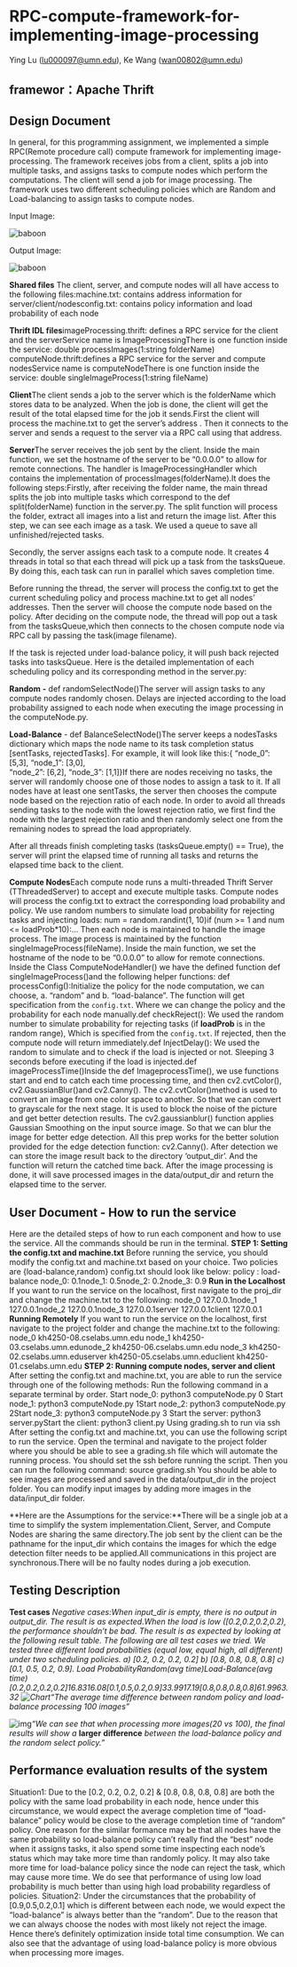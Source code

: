 # RPC-compute-framework-for-implementing-image-processing

Ying Lu (lu000097@umn.edu), Ke Wang (wan00802@umn.edu)

## framewor：Apache Thrift 

## **Design Document** 

In general, for this programming assignment, we implemented a simple RPC(Remote procedure call) compute framework for implementing image-processing. The framework receives jobs from a client, splits a job into multiple tasks, and assigns tasks to compute nodes which perform the computations. The client will send a job for image processing. The framework uses two different scheduling policies which are Random and Load-balancing to assign tasks to compute nodes.

Input Image:

![baboon](README.assets/baboon.jpg)



Output Image:

![baboon](https://user-images.githubusercontent.com/46043861/159189551-79ce07d4-2a0e-4d34-a2c3-ba2486c1192c.jpg)






**Shared files** The client, server, and compute nodes will all have access to the following files:machine.txt: contains address information for server/client/nodesconfig.txt: contains policy information and load probability of each node

**Thrift IDL files**imageProcessing.thrift: defines a RPC service for the client and the serverService name is ImageProcessingThere is one function inside the service: double processImages(1:string folderName)
computeNode.thrift:defines a RPC service for the server and compute nodesService name is computeNodeThere is one function inside the service: double singleImageProcess(1:string fileName)


**Client**The client sends a job to the server which is the folderName which stores data to be analyzed. When the job is done, the client will get the result of the total elapsed time for the job it sends.First the client will process the machine.txt to get the server’s address . Then it connects to the server and sends a request to the server via a RPC call using that address. 


**Server**The server receives the job sent by the client. Inside the main function, we set the hostname of the server to be “0.0.0.0” to allow for remote connections. The handler is ImageProcessingHandler which contains the implementation of processImages(folderName).It does the following steps:Firstly, after receiving the folder name, the main thread splits the job into multiple tasks which correspond to the def split(folderName) function in the server.py. The split function will process the folder, extract all images into a list and return the image list. After this step, we can see each image as a task. We used a queue to save all unfinished/rejected tasks.


Secondly, the server assigns each task to a compute node. It creates 4 threads in total so that each thread will pick up a task from the tasksQueue. By doing this, each task can run in parallel which saves completion time. 


Before running the thread, the server will process the config.txt to get the current scheduling policy and process machine.txt to get all nodes’ addresses. Then the server will choose the compute node based on the policy. After deciding on the compute node, the thread will pop out a task from the tasksQueue,which then connects to the chosen compute node via RPC call by passing the task(image filename). 

If the task is rejected under load-balance policy, it will push back rejected tasks into tasksQueue. Here is the detailed implementation of each scheduling policy and its corresponding method in the server.py:


**Random** **-** def randomSelectNode()The server will assign tasks to any compute nodes randomly chosen. Delays are injected according to the load probability assigned to each node when executing the image processing in the computeNode.py.


**Load-Balance** - def BalanceSelectNode()The server keeps a nodesTasks dictionary which maps the node name to its task completion status [sentTasks, rejectedTasks]. For example, it will look like this:{  “node_0”: [5,3],  “node_1”: [3,0],             
  “node_2”: [6,2],  “node_3”: [1,1]}If there are nodes receiving no tasks, the server will randomly choose one of those nodes to assign a task to it. If all nodes have at least one sentTasks, the server then chooses the compute node based on the rejection ratio of each node. In order to avoid all threads sending tasks to the node with the lowest rejection ratio, we first find the node with the largest rejection ratio and then randomly select one from the remaining nodes to spread the load appropriately.
  
  
After all threads finish completing tasks (tasksQueue.empty() == True), the server will print the elapsed time of running all tasks and returns the elapsed time back to the client.


**Compute Nodes**Each compute node runs a multi-threaded Thrift Server (TThreadedServer) to accept and execute multiple tasks. Compute nodes will process the config.txt to extract the corresponding load probability and policy. We use random numbers to simulate load probability for rejecting tasks and injecting loads: num = random.randint(1, 10)if (num >= 1 and num <= loadProb*10):...
Then each node is maintained to handle the image process. The image process is maintained by the function singleImageProcess(fileName).
Inside the main function, we set the hostname of the node to be “0.0.0.0” to allow for remote connections. Inside the Class ComputeNodeHandler() we have the defined function def singleImageProcess()and the following helper functions:
def processConfig():Initialize the policy for the node computation, we can choose, a. “random” and b. “load-balance”. The function will get specification from the `config.txt`. Where we can change the policy and the probability for each node manually.def checkReject(): We used the random number to simulate probability for rejecting tasks (if **loadProb** is in the random range), Which is specified from the `config.txt`. If rejected, then the compute node will return immediately.def InjectDelay(): We used the random to simulate and to check if the load is injected or not. Sleeping 3 seconds before executing if the load is injected.def imageProcessTime()Inside the def ImageprocessTime(), we use functions start and end to catch each time processing time, and then cv2.cvtColor(), cv2.GaussianBlur()and cv2.Canny(). The cv2.cvtColor()method is used to convert an image from one color space to another. So that we can convert to grayscale for the next stage. It is used to block the noise of the picture and get better detection results. The cv2.gaussianblur() function applies Gaussian Smoothing on the input source image. So that we can blur the image for better edge detection. All this prep works for the better solution provided for the edge detection function: cv2.Canny(). After detection we can store the image result back to the directory ‘output_dir’. And the function will return the catched time back.
After the image processing is done, it will save processed images in the data/output_dir and return the elapsed time to the server.				

## **User Document** - How to run the service

Here are the detailed steps of how to run each component and how to use the service. All the commands should be run in the terminal. 
**STEP 1: Setting the config.txt and machine.txt**
Before running the service, you should modify the config.txt and machine.txt based on your choice. Two policies are {load-balance,random} config.txt should look like below:
policy : load-balance  node_0: 0.1node_1: 0.5node_2: 0.2node_3: 0.9
**Run in the Localhost**
If you want to run the service on the localhost, first navigate to the proj_dir and change the machine.txt to the following:
node_0 127.0.0.1node_1 127.0.0.1node_2 127.0.0.1node_3 127.0.0.1server 127.0.0.1client 127.0.0.1	**Running Remotely**
If you want to run the service on the localhost, first navigate to the project folder and change the machine.txt to the following:
node_0 kh4250-08.cselabs.umn.edu node_1 kh4250-03.cselabs.umn.edunode_2 kh4250-06.cselabs.umn.edu node_3 kh4250-02.cselabs.umn.eduserver kh4250-05.cselabs.umn.educlient kh4250-01.cselabs.umn.edu
**STEP 2: Running compute nodes, server and client**
After setting the config.txt and machine.txt, you are able to run the service through one of the following methods:
Run the following command in a separate terminal by order.	Start node_0: python3 computeNode.py 0	Start node_1: python3 computeNode.py 1Start node_2: python3 computeNode.py 2Start node_3: python3 computeNode.py 3	Start the server: python3 server.pyStart the client: python3 client.py
Using grading.sh to run via ssh
After setting the config.txt and machine.txt, you can use the following script to run the service. Open the terminal and navigate to the project folder where you should be able to see a grading.sh file which will automate the running process. You should set the ssh before running the script. Then you can run the following command:
source grading.sh	  You should be able to see images are processed and saved in the data/output_dir in the project folder. You can modify input images by adding more images in the data/input_dir folder.

**Here are the Assumptions for the service:**There will be a single job at a time to simplify the system implementation.Client, Server, and Compute Nodes are sharing the same directory.The job sent by the client can be the pathname for the input_dir which contains the images for which the edge detection filter needs to be applied.All communications in this project are synchronous.There will be no faulty nodes during a job execution.



## **Testing Description**

**Test cases** 
*Negative cases:*When input_dir is empty, there is no output in output_dir. The result is as expected.When the load is low ([0.2,0.2,0.2,0.2), the performance shouldn’t be bad. The result is as expected by looking at the following result table.
The following are all test cases we tried. We tested three different load probabilities (equal low, equal high, all different) under two scheduling policies. a) [0.2, 0.2, 0.2, 0.2] b) [0.8, 0.8, 0.8, 0.8] c) [0.1, 0.5, 0.2, 0.9].
Load ProbabilityRandom(avg time)Load-Balance(avg time)[0.2,0.2,0.2,0.2]16.8316.08[0.1,0.5,0.2,0.9]33.9917.19[0.8,0.8,0.8,0.8]61.9963.32
![Chart](https://lh3.googleusercontent.com/d1u344QKC6AjXGjKRzygf_mh3-B0qV7N6rIpkDQSfdeR9sdlZKNv2JZNn_2H68_sRL8dMWQOq-t-le5NZT8UfOGhvW0N9I8mitM_ykbrKVANd3Tg2F1j6bRFbG9VRD08eBVZ3UG9)*“The average time difference between random policy and load-balance processing 100 images”*

![img](https://lh5.googleusercontent.com/GVm_b6f8kQSlbCYuXzqfqe6sSAp-0QXTO1mWgZDaG3f2n7DpirQ4l4afcOh_cbCsSnnzBjR4PcLQJwEDJKEXtl7Ikon04MCNaw4-mAmh-mosrpY2s25rVf10VN7C5Z3o1I1g38f-)*“We can see that when processing more images(20 vs 100), the final results will show a* **larger** **difference** *between the load-balance policy and the random select policy.”*

## **Performance evaluation results of the system** 

Situation1: Due to the [0.2, 0.2, 0.2, 0.2] & [0.8, 0.8, 0.8, 0.8] are both the policy with the same load probability in each node, hence under this circumstance, we would expect the average completion time of “load-balance” policy would be close to the average completion time of “random” policy. One reason for the similar formance may be that all nodes have the same probability so load-balance policy can’t really find the “best” node when it assigns tasks, it also spend some time inspecting each node’s status which may take more time than randomly policy. It may also take more time for load-balance policy since the node can reject the task, which may cause more time.
We do see that performance of using low load probability is much better than using high load probability regardless of policies.
Situation2: Under the circumstances that the probability of [0.9,0.5,0.2,0.1] which is different between each node, we would expect the “load-balance” is always better than the “random”. Due to the reason that we can always choose the nodes with most likely not reject the image. Hence there’s definitely optimization inside total time consumption. We can also see that the advantage of using load-balance policy is more obvious when processing more images.



